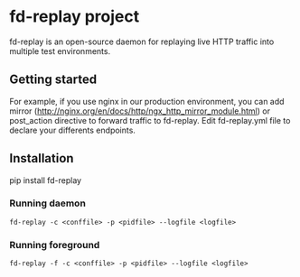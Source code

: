 # fd-replay project

fd-replay is an open-source daemon for replaying live HTTP traffic into multiple test environments.

## Getting started
For example, if you use nginx in our production environment, you can add mirror (http://nginx.org/en/docs/http/ngx_http_mirror_module.html) or post_action directive to forward traffic to fd-replay.
Edit fd-replay.yml file to declare your differents endpoints.

## Installation

pip install fd-replay

### Running daemon

`fd-replay -c <conffile> -p <pidfile> --logfile <logfile>`

### Running foreground

`fd-replay -f -c <conffile> -p <pidfile> --logfile <logfile>`

